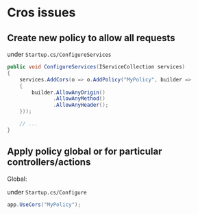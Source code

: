# Cros issues

## Create new policy to allow all requests



under `Startup.cs/ConfigureServices`

```c#
public void ConfigureServices(IServiceCollection services)
{
    services.AddCors(o => o.AddPolicy("MyPolicy", builder =>
    {
        builder.AllowAnyOrigin()
               .AllowAnyMethod()
               .AllowAnyHeader();
    }));

    // ...
}
```



## Apply policy global or for particular controllers/actions

Global:

under `Startup.cs/Configure`

```c#
app.UseCors("MyPolicy");
```

